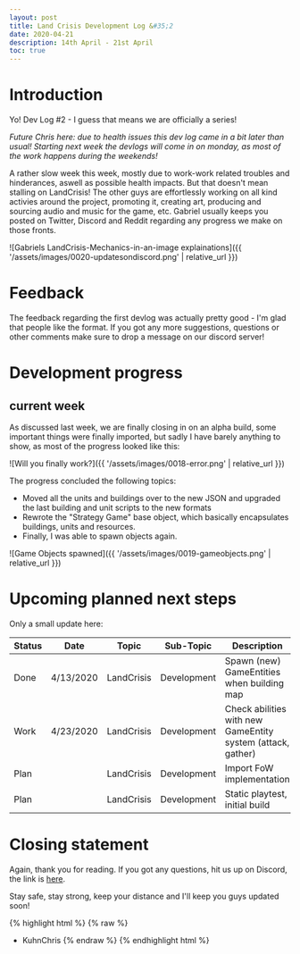 ```yaml
---
layout: post
title: Land Crisis Development Log &#35;2
date: 2020-04-21
description: 14th April - 21st April
toc: true
---
```


# Introduction

Yo! Dev Log #2 - I guess that means we are officially a series!

*Future Chris here: due to health issues this dev log came in a bit later than usual! Starting next week the devlogs will come in on monday, as most of the work happens during the weekends!*

A rather slow week this week, mostly due to work-work related troubles and hinderances, aswell as possible health impacts. But that doesn't mean stalling on LandCrisis! The other guys are effortlessly working on all kind activies around the project, promoting it, creating art, producing and sourcing audio and music for the game, etc. Gabriel usually keeps you posted on Twitter, Discord and Reddit regarding any progress we make on those fronts.

![Gabriels LandCrisis-Mechanics-in-an-image explainations]({{ '/assets/images/0020-updatesondiscord.png' | relative_url }})


# Feedback

The feedback regarding the first devlog was actually pretty good - I'm glad that people like the format. If you got any more suggestions, questions or other comments make sure to drop a message on our discord server!

# Development progress

## current week

As discussed last week, we are finally closing in on an alpha build, some important things were finally imported, but sadly I have barely anything to show, as most of the progress looked like this:

![Will you finally work?]({{ '/assets/images/0018-error.png' | relative_url }})

The progress concluded the following topics:

* Moved all the units and buildings over to the new JSON and upgraded the last building and unit scripts to the new formats
* Rewrote the "Strategy Game" base object, which basically encapsulates buildings, units and resources.
* Finally, I was able to spawn objects again.

![Game Objects spawned]({{ '/assets/images/0019-gameobjects.png' | relative_url }})

# Upcoming planned next steps

Only a small update here:

| Status | Date      | Topic      | Sub-Topic   | Description                                                     |
|--------|-----------|------------|-------------|-----------------------------------------------------------------|
| Done   | 4/13/2020 | LandCrisis | Development | Spawn (new) GameEntities when building map                      |
| Work   | 4/23/2020 | LandCrisis | Development | Check abilities with new GameEntity system (attack, gather)     |
| Plan   |           | LandCrisis | Development | Import FoW implementation |
| Plan   |           | LandCrisis | Development | Static playtest, initial build                                  |

# Closing statement

Again, thank you for reading. If you got any questions, hit us up on Discord, the link is [here](https://discord.gg/C7H9w4p).

Stay safe, stay strong, keep your distance and I'll keep you guys updated soon!

{% highlight html %}
{% raw %}
- KuhnChris
{% endraw %}
{% endhighlight html %}
